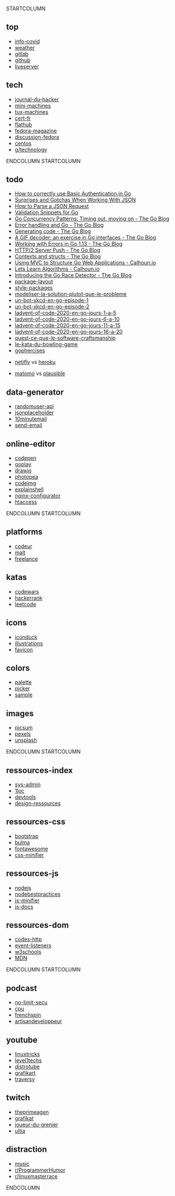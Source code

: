
STARTCOLUMN

## top

- [info-covid](https://www.gouvernement.fr/info-coronavirus)
- [weather](https://www.meteorama.fr/86000.html?v=heure-par-heure)
- [gitlab](https://gitlab.com/users/franckf/projects)
- [github](https://github.com/franckf-git)
- [liveserver](http://127.0.0.1:5500/)

## tech

* [journal-du-hacker](https://www.journalduhacker.net/recent)
* [mini-machines](https://www.minimachines.net)
* [tux-machines](http://www.tuxmachines.org)
* [cert-fr](https://www.cert.ssi.gouv.fr)
* [flathub](https://flathub.org/apps/collection/recently-updated)
* [fedora-magazine](https://fedoramagazine.org)
* [discussion-fedora](https://discussion.fedoraproject.org/)
* [centos](https://blog.centos.org)
* [g/technology](https://boards.4channel.org/g/catalog)

ENDCOLUMN
STARTCOLUMN

## todo

* [How to correctly use Basic Authentication in Go](https://www.alexedwards.net/blog/basic-authentication-in-go)
* [Surprises and Gotchas When Working With JSON](https://www.alexedwards.net/blog/json-surprises-and-gotchas)
* [How to Parse a JSON Request](https://www.alexedwards.net/blog/how-to-properly-parse-a-json-request-body)
* [Validation Snippets for Go](https://www.alexedwards.net/blog/validation-snippets-for-go)
* [Go Concurrency Patterns: Timing out, moving on - The Go Blog](https://blog.golang.org/concurrency-timeouts)
* [Error handling and Go - The Go Blog](https://blog.golang.org/error-handling-and-go)
* [Generating code - The Go Blog](https://blog.golang.org/generate)
* [A GIF decoder: an exercise in Go interfaces - The Go Blog](https://blog.golang.org/gif-decoder)
* [Working with Errors in Go 1.13 - The Go Blog](https://blog.golang.org/go1.13-errors)
* [HTTP/2 Server Push - The Go Blog](https://blog.golang.org/h2push)
* [Contexts and structs - The Go Blog](https://blog.golang.org/context-and-structs)
* [Using MVC to Structure Go Web Applications - Calhoun.io](https://www.calhoun.io/using-mvc-to-structure-go-web-applications)
* [Lets Learn Algorithms - Calhoun.io](https://www.calhoun.io/lets-learn-algorithms)
* [Introducing the Go Race Detector - The Go Blog](https://blog.golang.org/race-detector)
* [package-layout](https://medium.com/@benbjohnson/standard-package-layout-7cdbc8391fc1)
* [style-packages](https://rakyll.org/style-packages)
* [modeliser-la-solution-plutot-que-le-probleme](https://zestedesavoir.com/billets/3683/modeliser-la-solution-plutot-que-le-probleme/)
* [un-bot-xkcd-en-go-episode-1](https://zestedesavoir.com/billets/3700/un-bot-xkcd-en-go-episode-1/)
* [un-bot-xkcd-en-go-episode-2](https://zestedesavoir.com/billets/3705/un-bot-xkcd-en-go-episode-2/)
* [ladvent-of-code-2020-en-go-jours-1-a-5](https://zestedesavoir.com/billets/3721/ladvent-of-code-2020-en-go-jours-1-a-5/)
* [ladvent-of-code-2020-en-go-jours-6-a-10](https://zestedesavoir.com/billets/3723/ladvent-of-code-2020-en-go-jours-6-a-10/)
* [ladvent-of-code-2020-en-go-jours-11-a-15](https://zestedesavoir.com/billets/3731/ladvent-of-code-2020-en-go-jours-11-a-15/)
* [ladvent-of-code-2020-en-go-jours-16-a-20](https://zestedesavoir.com/billets/3742/ladvent-of-code-2020-en-go-jours-16-a-20/)
* [quest-ce-que-le-software-craftsmanship](https://zestedesavoir.com/billets/3937/quest-ce-que-le-software-craftsmanship/)
* [le-kata-du-bowling-game](https://zestedesavoir.com/billets/3951/le-kata-du-bowling-game/)
* [gophercises](https://gophercises.com/)
<ul>
<li><a href="https://netifly.com/" target="_blank">netifly</a> vs <a href="https://heroku.com/" target="_blank">heroku</a></li>
</ul>
<ul>
<li><a href="https://matomo.org/" target="_blank">matomo</a> vs <a href="https://plausible.io/" target="_blank">plausible</a></li>
</ul>

## data-generator

* [randomuser-api](https://www.randomuser.me/documentation#howto)
* [jsonplaceholder](https://jsonplaceholder.typicode.com/)
* [10minutemail](https://10minutemail.com)
* [send-email](https://send-email.org/)

## online-editor

* [codepen](https://codepen.io/pen/)
* [goplay](https://play.golang.org/)
* [drawio](https://www.draw.io/)
* [photopea](https://www.photopea.com/)
* [codeimg](https://codeimg.io/)
* [explainshell](https://explainshell.com/)
* [nginx-configurator](https://www.digitalocean.com/community/tools/nginx)
* [htaccess](https://htaccess.madewithlove.be/)

ENDCOLUMN
STARTCOLUMN

## platforms

* [codeur](https://www.codeur.com/)
* [malt](https://www.malt.fr/)
* [freelance](https://www.freelance-info.fr/missions.php)

## katas

* [codewars](https://www.codewars.com)
* [hackerrank](https://www.hackerrank.com/)
* [leetcode](https://leetcode.com/)

## icons

* [iconduck](https://iconduck.com/)
* [illustrations](https://undraw.co/)
* [favicon](https://realfavicongenerator.net/)

## colors

* [palette](https://coolors.co/browser/best/1)
* [picker](https://material.io/design/color/#tools-for-picking-colors)
* [sample](https://material.io/resources/color/#!/?view.left=0&view.right=1)

## images

* [picsum](https://picsum.photos/)
* [pexels](https://www.pexels.com/)
* [unsplash](https://unsplash.com/)

ENDCOLUMN
STARTCOLUMN

## ressources-index

* [sys-admin](https://github.com/n1trux/awesome-sysadmin/blob/master/README.md)
* [1loc](https://1loc.dev/)
* [devtools](https://devtools.best/)
* [design-ressources](https://github.com/bradtraversy/design-resources-for-developers/blob/master/readme.md)

## ressources-css

* [bootstrap](https://www.w3schools.com/bootstrap4/default.asp)
* [bulma](https://bulma.io/documentation/)
* [fontawesome](https://fontawesome.com/icons?d=gallery)
* [css-minifier](https://cssminifier.com/)

## ressources-js

* [nodejs](https://nodejs.org/fr/docs/)
* [nodebestpractices](https://github.com/goldbergyoni/nodebestpractices/blob/master/README.md)
* [js-minifier](https://javascript-minifier.com/)
* [js-docs](https://jsdoc.app/index.html#block-tags)

## ressources-dom

* [codes-http](https://fr.wikipedia.org/wiki/Liste_des_codes_HTTP)
* [event-listeners](https://www.w3schools.com/jsref/dom_obj_event.asp)
* [w3schools](https://www.w3schools.com/)
* [MDN](https://developer.mozilla.org/fr/docs/Web)

ENDCOLUMN
STARTCOLUMN

## podcast

* [no-limit-secu](https://www.nolimitsecu.fr)
* [cpu](https://cpu.dascritch.net/)
* [frenchspin](https://frenchspin.fr)
* [artisandeveloppeur](https://artisandeveloppeur.fr/blog/)

## youtube

* [linuxtricks](https://www.youtube.com/channel/UCDKPGD9T00eS_l--D_DRTUQ/videos)
* [level1techs](https://www.youtube.com/channel/UC4w1YQAJMWOz4qtxinq55LQ/videos)
* [distrotube](https://www.youtube.com/channel/UCVls1GmFKf6WlTraIb_IaJg/videos)
* [grafikart](https://www.youtube.com/channel/UCj_iGliGCkLcHSZ8eqVNPDQ/videos)
* [traversy](https://www.youtube.com/user/TechGuyWeb/videos)

## twitch

* [theprimeagen](https://www.twitch.tv/theprimeagen)
* [grafikat](https://www.twitch.tv/grafikart/videos)
* [joueur-du-grenier](https://www.twitch.tv/joueur_du_grenier/videos)
* [ultia](https://www.twitch.tv/ultia)

## distraction

* [music](https://icecast.radiofrance.fr/fiprock-midfi.mp3)
* [r/ProgrammerHumor](https://www.reddit.com/r/ProgrammerHumor)
* [r/linuxmasterrace](https://www.reddit.com/r/linuxmasterrace)

ENDCOLUMN

